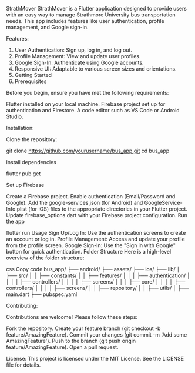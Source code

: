 StrathMover
StrathMover is a Flutter application designed to provide users with an easy way to manage Strathmore University bus transportation needs. This app includes features like user authentication, profile management, and Google sign-in.

Features:
1. User Authentication: Sign up, log in, and log out.
2. Profile Management: View and update user profiles.
3. Google Sign-In: Authenticate using Google accounts.
4. Responsive UI: Adaptable to various screen sizes and orientations.
5. Getting Started
6. Prerequisites

Before you begin, ensure you have met the following requirements:

Flutter installed on your local machine.
Firebase project set up for authentication and Firestore.
A code editor such as VS Code or Android Studio.

Installation:

Clone the repository:

git clone https://github.com/yourusername/bus_app.git
cd bus_app

Install dependencies

flutter pub get


Set up Firebase

Create a Firebase project.
Enable authentication (Email/Password and Google).
Add the google-services.json (for Android) and GoogleService-Info.plist (for iOS) files to the appropriate directories in your Flutter project.
Update firebase_options.dart with your Firebase project configuration.
Run the app


flutter run
Usage
Sign Up/Log In: Use the authentication screens to create an account or log in.
Profile Management: Access and update your profile from the profile screen.
Google Sign-In: Use the "Sign in with Google" button for quick authentication.
Folder Structure
Here is a high-level overview of the folder structure:

css
Copy code
bus_app/
├── android/
├── assets/
├── ios/
├── lib/
│   ├── src/
│   │   ├── constants/
│   │   ├── features/
│   │   │   ├── authentication/
│   │   │   │   ├── controllers/
│   │   │   │   ├── screens/
│   │   │   ├── core/
│   │   │   │   ├── controllers/
│   │   │   │   ├── screens/
│   │   ├── repository/
│   │   ├── utils/
│   ├── main.dart
├── pubspec.yaml


Contributing:

Contributions are welcome! Please follow these steps:

Fork the repository.
Create your feature branch (git checkout -b feature/AmazingFeature).
Commit your changes (git commit -m 'Add some AmazingFeature').
Push to the branch (git push origin feature/AmazingFeature).
Open a pull request.

License:
This project is licensed under the MIT License. See the LICENSE file for details.

